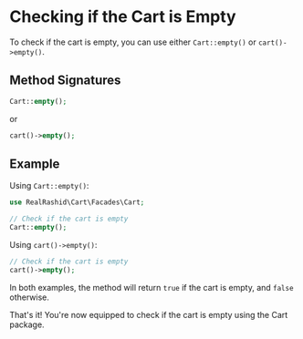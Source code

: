 # Checking if the Cart is Empty

To check if the cart is empty, you can use either `Cart::empty()` or `cart()->empty()`.

## Method Signatures

```php
Cart::empty();
```

or

```php
cart()->empty();
```

## Example

Using `Cart::empty()`:

```php
use RealRashid\Cart\Facades\Cart;

// Check if the cart is empty
Cart::empty();
```
Using `cart()->empty()`:

```php
// Check if the cart is empty
cart()->empty();
```

In both examples, the method will return `true` if the cart is empty, and `false` otherwise.


That's it! You're now equipped to check if the cart is empty using the Cart package.
